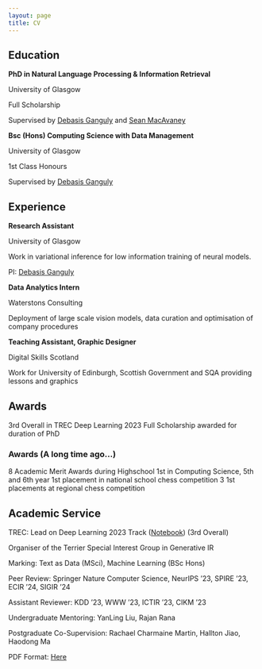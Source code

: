 ```yaml
---
layout: page
title: CV
---
```


<h2 id='colour'>Education</h2>

<b id='colour'>PhD in Natural Language Processing & Information Retrieval</b>

<span id='colour'>University of Glasgow</span>

<span id='colour'>Full Scholarship</span>

<span id='colour'>Supervised by <a href="https://gdebasis.github.io/">Debasis Ganguly</a> and <a href="https://macavaney.us/">Sean MacAvaney</a></span>

<b id='colour'>Bsc (Hons) Computing Science with Data Management</b>

<span id='colour'>University of Glasgow</span>

<span id='colour'>1st Class Honours</span>

<span id='colour'>Supervised by <a href="https://gdebasis.github.io/">Debasis Ganguly</a></span>

<h2 id='colour'>Experience</h2>

<b id='colour'>Research Assistant</b>

<span id='colour'>University of Glasgow</span>

<span id='colour'>Work in variational inference for low information training of neural models.</span>

<span id='colour'>PI: <a href="https://gdebasis.github.io/">Debasis Ganguly</a>

<b id='colour'>Data Analytics Intern</b>

<span id='colour'>Waterstons Consulting</span>

<span id='colour'>Deployment of large scale vision models, data curation and optimisation of company procedures</span>

<b id='colour'>Teaching Assistant, Graphic Designer</b>

<span id='colour'>Digital Skills Scotland</span>

<span id='colour'>Work for University of Edinburgh, Scottish Government and SQA providing lessons and graphics</span>

<h2 id='colour'>Awards</h2>

<span id='colour'>3rd Overall in TREC Deep Learning 2023</span>
<span id='colour'>Full Scholarship awarded for duration of PhD</span>

<h3 id='colour'>Awards (A long time ago...)</h3>

<span id='colour'>8 Academic Merit Awards during Highschool</span>
<span id='colour'>1st in Computing Science, 5th and 6th year</span>
<span id='colour'>1st placement in national school chess competition</span>
<span id='colour'>3 1st placements at regional chess competition</span>

<h2 id='colour'>Academic Service</h2>

<span id='colour'>TREC: Lead on Deep Learning 2023 Track (<a href='https://parry-parry.github.io/assets/pdf/dl23.pdf'>Notebook</a>) (3rd Overall)</span>

<span id='colour'>Organiser of the Terrier Special Interest Group in Generative IR</span>

<span id='colour'>Marking: Text as Data (MSci), Machine Learning (BSc Hons)</span>

<span id='colour'>Peer Review: Springer Nature Computer Science, NeurIPS ’23, SPIRE ’23, ECIR ’24, SIGIR ’24</span>

<span id='colour'>Assistant Reviewer: KDD ’23, WWW ’23, ICTIR ’23, CIKM ’23</span>

<span id='colour'>Undergraduate Mentoring: YanLing Liu, Rajan Rana</span>

<span id='colour'>Postgraduate Co-Supervision: Rachael Charmaine Martin, Hallton Jiao, Haodong Ma</span>

<span id='colour'>PDF Format: <a href='https://parry-parry.github.io/assets/pdf/cv.pdf'>Here</a></span>
